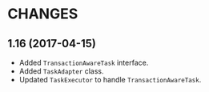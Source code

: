CHANGES
=======

1.16 (2017-04-15)
-----------------

- Added `TransactionAwareTask` interface.
- Added `TaskAdapter` class.
- Updated `TaskExecutor` to handle `TransactionAwareTask`.
